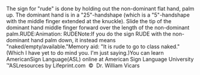 The sign for "rude" is done by holding out the 
			non-dominant flat hand, palm up. The dominant hand is in a 
			"25"-handshape (which is a "5"-handshape with the middle finger 
			extended at the knuckle). Slide the tip of the dominant hand middle 
			finger forward over the length of the non-dominant palm.RUDE:Animation: RUDENote:If you do the sign RUDE with the non-dominant hand palm down, it 
			instead means "naked/empty/available."Memory aid: "It is rude to go to class naked."(Which I have yet to do mind you. I'm just saying.)You can learn AmericanSign 
		Language(ASL) online at American Sign Language University ™ASLresources 
		by Lifeprint.com  ©  Dr. William Vicars